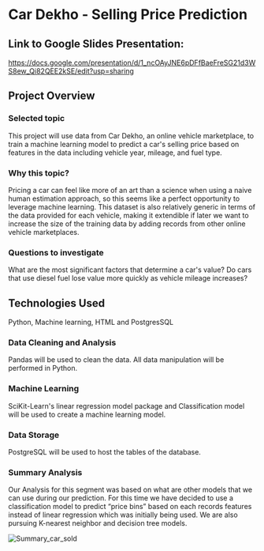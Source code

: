 # Car Dekho - Selling Price Prediction

## Link to Google Slides Presentation:
https://docs.google.com/presentation/d/1_ncOAyJNE6pDFfBaeFreSG21d3WS8ew_Qi82QEE2kSE/edit?usp=sharing

## Project Overview
### Selected topic
This project will use data from Car Dekho, an online vehicle marketplace, to train a machine learning model to predict a car's selling price based on features in the data including vehicle year, mileage, and fuel type.

### Why this topic?
Pricing a car can feel like more of an art than a science when using a naive human estimation approach, so this seems like a perfect opportunity to leverage machine learning. This dataset is also relatively generic in terms of the data provided for each vehicle, making it extendible if later we want to increase the size of the training data by adding records from other online vehicle marketplaces.

### Questions to investigate
What are the most significant factors that determine a car's value? Do cars that use diesel fuel lose value more quickly as vehicle mileage increases?

## Technologies Used

Python, Machine learning, HTML and PostgresSQL


### Data Cleaning and Analysis
Pandas will be used to clean the data. All data manipulation will be performed in Python.

### Machine Learning
SciKit-Learn's linear regression model package and Classification model will be used to create a machine learning model.

### Data Storage
PostgreSQL will be used to host the tables of the database.

### Summary Analysis 

Our Analysis for this segment was based on what are other models that we can use during our prediction. For this time we have decided to use a classification model to predict “price bins” based on each records features instead of linear regression which was initially being used. We are also pursuing K-nearest neighbor and decision tree models.

![Summary_car_sold](https://user-images.githubusercontent.com/74233163/121831740-d1f6ce80-cc8d-11eb-9f0a-9df58d4d1035.png)



